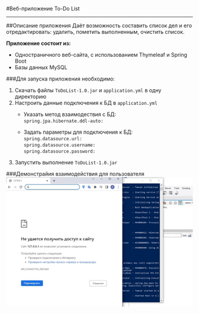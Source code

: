 #Веб-приложение To-Do List
_________

##Описание приложения
Даёт возможность составить список дел
и его отредактировать: удалить, пометить выполненным, 
очистить список.  
  
__Приложение состоит из:__  
- Одностраничного веб-сайта, с использованием Thymeleaf и Spring Boot
- Базы данных MySQL

###Для запуска приложения необходимо:
1. Скачать файлы `ToDoList-1.0.jar` и `application.yml` в одну директорию
2. Настроить данные подключения к БД в `application.yml`
    + Указать метод взаимодествия с БД:  
   `spring.jpa.hibernate.ddl-auto:`
      
    + Задать параметры для подключения к БД:  
      `spring.datasource.url:`  
      `spring.datasource.username:`  
      `spring.datasource.password:`
3. Запустить выполнение `ToDoList-1.0.jar`

###Демонстрайия взаимодействия для пользователя
![demo](./demonstration.gif "Demo") 
 